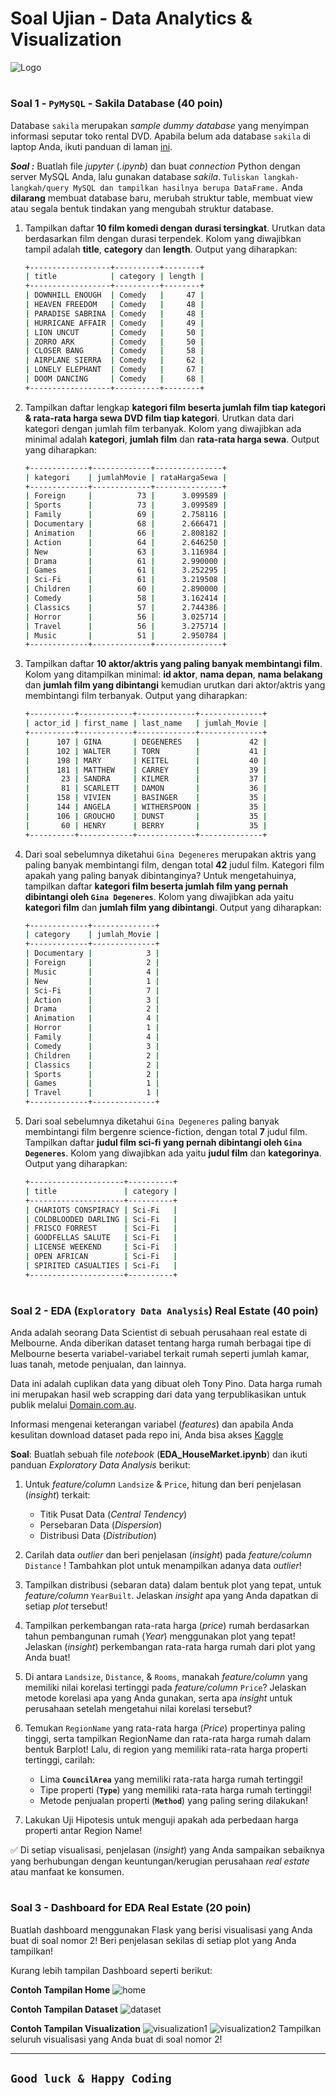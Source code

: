 # Soal Ujian -  **Data Analytics & Visualization**

![Logo](https://static.wixstatic.com/media/2e6af2_f69a4271c3534ae1869a7ed63e278b2b~mv2.png/v1/fill/w_246,h_39,al_c,usm_0.66_1.00_0.01/2e6af2_f69a4271c3534ae1869a7ed63e278b2b~mv2.png)

#

### **Soal 1 - ``PyMySQL`` - Sakila Database** (40 poin)

Database ```sakila``` merupakan _sample dummy database_ yang menyimpan informasi seputar toko rental DVD. Apabila belum ada database ```sakila``` di laptop Anda, ikuti panduan di laman [ini](https://dev.mysql.com/doc/sakila/en/sakila-installation.html).

*__Soal :__* Buatlah file _jupyter_ (_.ipynb_) dan buat _connection_ Python dengan server MySQL Anda, lalu gunakan database _sakila_. ``Tuliskan langkah-langkah/query MySQL dan tampilkan hasilnya berupa DataFrame.`` Anda __dilarang__ membuat database baru, merubah struktur table, membuat view atau segala bentuk tindakan yang mengubah struktur database.

1. Tampilkan daftar __10 film komedi dengan durasi tersingkat__. Urutkan data berdasarkan film dengan durasi terpendek. Kolom yang diwajibkan tampil adalah __title__, __category__ dan __length__. Output yang diharapkan:

    ```bash
    +------------------+----------+--------+
    | title            | category | length |
    +------------------+----------+--------+
    | DOWNHILL ENOUGH  | Comedy   |     47 |
    | HEAVEN FREEDOM   | Comedy   |     48 |
    | PARADISE SABRINA | Comedy   |     48 |
    | HURRICANE AFFAIR | Comedy   |     49 |
    | LION UNCUT       | Comedy   |     50 |
    | ZORRO ARK        | Comedy   |     50 |
    | CLOSER BANG      | Comedy   |     58 |
    | AIRPLANE SIERRA  | Comedy   |     62 |
    | LONELY ELEPHANT  | Comedy   |     67 |
    | DOOM DANCING     | Comedy   |     68 |
    +------------------+----------+--------+
    ```

2. Tampilkan daftar lengkap __kategori film beserta jumlah film tiap kategori & rata-rata harga sewa DVD film tiap kategori__. Urutkan data dari kategori dengan jumlah film terbanyak. Kolom yang diwajibkan ada minimal adalah __kategori__, __jumlah film__ dan __rata-rata harga sewa__. Output yang diharapkan:

    ```bash
    +-------------+-------------+---------------+
    | kategori    | jumlahMovie | rataHargaSewa |
    +-------------+-------------+---------------+
    | Foreign     |          73 |      3.099589 |
    | Sports      |          73 |      3.099589 |
    | Family      |          69 |      2.758116 |
    | Documentary |          68 |      2.666471 |
    | Animation   |          66 |      2.808182 |
    | Action      |          64 |      2.646250 |
    | New         |          63 |      3.116984 |
    | Drama       |          61 |      2.990000 |
    | Games       |          61 |      3.252295 |
    | Sci-Fi      |          61 |      3.219508 |
    | Children    |          60 |      2.890000 |
    | Comedy      |          58 |      3.162414 |
    | Classics    |          57 |      2.744386 |
    | Horror      |          56 |      3.025714 |
    | Travel      |          56 |      3.275714 |
    | Music       |          51 |      2.950784 |
    +-------------+-------------+---------------+
    ```

3. Tampilkan daftar __10 aktor/aktris yang paling banyak membintangi film__. Kolom yang ditampilkan minimal: __id aktor__, __nama depan__, __nama belakang__ dan __jumlah film yang dibintangi__ kemudian urutkan dari aktor/aktris yang membintangi film terbanyak. Output yang diharapkan:

    ```bash
    +----------+------------+-------------+--------------+
    | actor_id | first_name | last_name   | jumlah_Movie |
    +----------+------------+-------------+--------------+
    |      107 | GINA       | DEGENERES   |           42 |
    |      102 | WALTER     | TORN        |           41 |
    |      198 | MARY       | KEITEL      |           40 |
    |      181 | MATTHEW    | CARREY      |           39 |
    |       23 | SANDRA     | KILMER      |           37 |
    |       81 | SCARLETT   | DAMON       |           36 |
    |      158 | VIVIEN     | BASINGER    |           35 |
    |      144 | ANGELA     | WITHERSPOON |           35 |
    |      106 | GROUCHO    | DUNST       |           35 |
    |       60 | HENRY      | BERRY       |           35 |
    +----------+------------+-------------+--------------+
    ```

4. Dari soal sebelumnya diketahui ```Gina Degeneres``` merupakan aktris yang paling banyak membintangi film, dengan total **42** judul film. Kategori film apakah yang paling banyak dibintanginya? Untuk mengetahuinya, tampilkan daftar __kategori film beserta jumlah film yang pernah dibintangi oleh ```Gina Degeneres```__. Kolom yang diwajibkan ada yaitu __kategori film__ dan __jumlah film yang dibintangi__. Output yang diharapkan:

    ```bash
    +-------------+--------------+
    | category    | jumlah_Movie |
    +-------------+--------------+
    | Documentary |            3 |
    | Foreign     |            2 |
    | Music       |            4 |
    | New         |            1 |
    | Sci-Fi      |            7 |
    | Action      |            3 |
    | Drama       |            2 |
    | Animation   |            4 |
    | Horror      |            1 |
    | Family      |            4 |
    | Comedy      |            3 |
    | Children    |            2 |
    | Classics    |            2 |
    | Sports      |            2 |
    | Games       |            1 |
    | Travel      |            1 |
    +-------------+--------------+
    ```

5. Dari soal sebelumnya diketahui ```Gina Degeneres``` paling banyak membintangi film bergenre science-fiction, dengan total **7** judul film. Tampilkan daftar __judul film sci-fi yang pernah dibintangi oleh ```Gina Degeneres```__. Kolom yang diwajibkan ada yaitu __judul film__ dan __kategorinya__. Output yang diharapkan:

    ```bash
    +---------------------+----------+
    | title               | category |
    +---------------------+----------+
    | CHARIOTS CONSPIRACY | Sci-Fi   |
    | COLDBLOODED DARLING | Sci-Fi   |
    | FRISCO FORREST      | Sci-Fi   |
    | GOODFELLAS SALUTE   | Sci-Fi   |
    | LICENSE WEEKEND     | Sci-Fi   |
    | OPEN AFRICAN        | Sci-Fi   |
    | SPIRITED CASUALTIES | Sci-Fi   |
    +---------------------+----------+
    ```

#

### **Soal 2 -  EDA (``Exploratory Data Analysis``) Real Estate**  (40 poin)

Anda adalah seorang Data Scientist di sebuah perusahaan real estate di Melbourne. Anda diberikan dataset tentang harga rumah berbagai tipe di Melbourne beserta variabel-variabel terkait rumah seperti jumlah kamar, luas tanah, metode penjualan, dan lainnya.

Data ini adalah cuplikan data yang dibuat oleh Tony Pino. Data harga rumah ini merupakan hasil web scrapping dari data yang terpublikasikan untuk publik melalui [Domain.com.au](https://www.domain.com.au/).

Informasi mengenai keterangan variabel (_features_) dan apabila Anda kesulitan download dataset pada repo ini, Anda bisa akses [Kaggle](https://www.kaggle.com/dansbecker/melbourne-housing-snapshot)

__Soal__: Buatlah sebuah file _notebook_ (__EDA_HouseMarket.ipynb__) dan ikuti panduan _Exploratory Data Analysis_ berikut:

1. Untuk _feature/column_ ```Landsize``` & ```Price```, hitung dan beri penjelasan (_insight_) terkait:
    - Titik Pusat Data (_Central Tendency_)
    - Persebaran Data (_Dispersion_)
    - Distribusi Data (_Distribution_)

2. Carilah data _outlier_ dan beri penjelasan (_insight_) pada _feature/column_ ```Distance``` ! Tambahkan plot untuk menampilkan adanya data _outlier_!

3.  Tampilkan distribusi (sebaran data) dalam bentuk plot yang tepat, untuk _feature/column_ ```YearBuilt```. Jelaskan _insight_ apa yang Anda dapatkan di setiap _plot_ tersebut!

4. Tampilkan perkembangan rata-rata harga (_price_) rumah berdasarkan tahun pembangunan rumah (_Year_) menggunakan plot yang tepat! Jelaskan (_insight_) perkembangan rata-rata harga rumah dari plot yang Anda buat!

5. Di antara ```Landsize```, ```Distance```, & ```Rooms```, manakah _feature/column_ yang memiliki nilai korelasi tertinggi pada _feature/column_ ```Price```? Jelaskan metode korelasi apa yang Anda gunakan, serta apa _insight_ untuk perusahaan setelah mengetahui nilai korelasi tersebut?

6. Temukan ``RegionName`` yang rata-rata harga (_Price_) propertinya paling tinggi, serta tampilkan RegionName dan rata-rata harga rumah dalam bentuk Barplot! Lalu, di region yang memiliki rata-rata harga properti tertinggi, carilah:
    - Lima __``CouncilArea``__ yang memiliki rata-rata harga rumah tertinggi!
    - Tipe properti (__``Type``__) yang memiliki rata-rata harga rumah tertinggi!
    - Metode penjualan properti (__``Method``__) yang paling sering dilakukan!

7. Lakukan Uji Hipotesis untuk menguji apakah ada perbedaan harga properti antar Region Name!

✅ Di setiap visualisasi, penjelasan (_insight_) yang Anda sampaikan sebaiknya yang berhubungan dengan keuntungan/kerugian perusahaan _real estate_ atau manfaat ke konsumen.

#

### **Soal 3 - Dashboard for EDA Real Estate**  (20 poin)
Buatlah dashboard menggunakan Flask yang berisi visualisasi yang Anda buat di soal nomor 2! Beri penjelasan sekilas di setiap plot yang Anda tampilkan!

Kurang lebih tampilan Dashboard seperti berikut:

**Contoh Tampilan Home**
![home](./Capture1.JPG)

**Contoh Tampilan Dataset**
![dataset](./Capture2.JPG)

**Contoh Tampilan Visualization**
![visualization1](./Capture3.JPG)
![visualization2](./Capture4.JPG)
Tampilkan seluruh visualisasi yang Anda buat di soal nomor 2!

<hr>

## ``Good luck & Happy Coding``